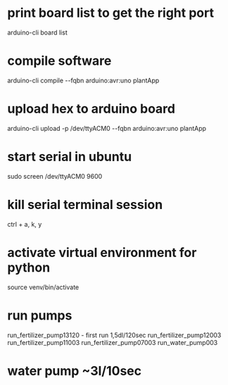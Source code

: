 # print board list to get the right port
arduino-cli board list

# compile software
arduino-cli compile --fqbn arduino:avr:uno plantApp

# upload hex to arduino board
arduino-cli upload -p /dev/ttyACM0 --fqbn arduino:avr:uno plantApp

# start serial in ubuntu
sudo screen /dev/ttyACM0 9600

# kill serial terminal session
ctrl + a, k, y

# activate virtual environment for python
source venv/bin/activate

# run pumps
run_fertilizer_pump13120 - first run 1,5dl/120sec
run_fertilizer_pump12003
run_fertilizer_pump11003
run_fertilizer_pump07003
run_water_pump003

# water pump ~3l/10sec